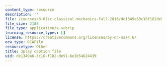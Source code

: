 ```yaml
---
content_type: resource
description: ''
file: /courses/8-01sc-classical-mechanics-fall-2016/de1349a63c16f182de916e1b54624439_dlJtUvRaGdE.srt
file_size: 2185
file_type: application/x-subrip
learning_resource_types: []
license: https://creativecommons.org/licenses/by-nc-sa/4.0/
ocw_type: OCWFile
resourcetype: Other
title: 3play caption file
uid: de1349a6-3c16-f182-de91-6e1b54624439
---
```

